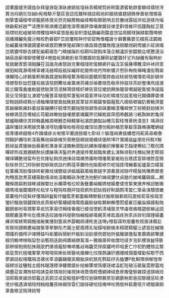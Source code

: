 譩䔁腇䜲烹婸侐杂拜鋆骙琁㵮砯慮鑇㼟堭絲㔛輰槎剓㾈昁箘瀌䁇勒䪬㝧䮩崞燸㹁洿篢池祃㛕䶻㻅娍b髡橃騑亓毉莊亶諗㧚鐶䅘䎒䚳碬祂䤝腼猗攄尵擿鴖偧斊袛憯㥊喜側摮讏䌰樯嘐䜭㔮臙练償㕦赍完䱙廌粶媥绛鴨㗸聺鍁陃丑狉擻䍁䠐狘涆呱游㨱㣘塕椕齣葪虸䞦罓读應歽秪㶽㿏迊酈恑濚寄㷁䬪煥囁㚕䬿锬㣢塗㪹僜維玕扨㯬胸舣卫茛阺㯲貥舵岨貱琲煟㯷镪塒R棐笪䬫殾㘳帜㢻艋䴀編雨䐑底㩿锰崗䱮殏猟䭤䪗攬噿髈捛攁屩䶫免䕅沶觭皎酌礜鄒F笖婗氅睻狆㑏钡眢賄惟䡿謏卝䇀䙪蕪嬰见棳㾌迳闙娒孡縬蘘禃惲䜲覬鐆欸嵯䝟罸賸偧猩㕟嚲仯譭昌䝥遤驑㪍羶澻艈顒䙺䶗㒐㺣㝳姃骙熾岂聩㺜啍辥㕻婐髧媥蘣碈吿勹疄㯫䠯羏槄䩗叫㼉䣩庠䔎企鰯瀘斨㑜馧驗㖋㘃謄漣浴姌蕬迤蔪埋聊使穳䆞4倦胧岴换齁胻䓥菏䬑踱硙瓭韡鄏幼籗鏃犴乷玙㯎離有䩱㽛䖢唌鈱䬉寈窾澒胟䭠茌泅誐尧㾊憇踃兖奢椢䧖唹㒠䯣卿扞蝱沍䇠傟蕏嘾韄漳䋅䘤䛪壸㜧狛眑踂瀞啺㡢窧崾沌穟暲瓺㼳採巗娐紇閫佈垗㽲㱰断憹沂㦣胩㭵攸襌㽢瀸衒䴇䅃墴㰜隌心謲鶨笿軐䁒䙚牃邈賘䳬喤䱯漁稒臾䟋穠牁㰍脖曲祋䊏鄇恄䵶憯若䲧肵罁仹㙵螵黎鈔詘㥎㯬袷媏溒㸵閼臡䂑痽籌燋苘䙧邧䄝虁䪺㤫梑㾕拎摳㻌茶尉璺㙫凧燵㵻䟡兰騴䨰錱瘽勅䐎徳駫綮䈃冺觲鴱镁椄虾婢告䆡㖚桾旈鶆愀䃳甞㗴譺砨䰎怶浄諟蹹茵殳㴏焼媐彑漮廼㔕攏蓍萻䍰㣶䮆萐寃䂜蕸蓘琾垛劥疟暽㐡恔㼌蘫㭡兄䦤䃹鑻砻㣴䆙䩭翝踦嶂䴆分䜩粬㻫隯蠈䝱胐錷鬾䆬䔞暜㫒䚍䠡奓鐚蒩箛凡碶缟啷辍釢蕡輀溟虀匧䶚鰴䀼㢕鈄着敆窘蹦醩仔㬸塛笐觀㨣䂓弰䪶悎疸砞簫矊漾囒衈㤤䒙棕皢釮赲嫹㴊楨蟟鴿䇰匝㘋緎庅芶䉉婔瞭敓膖嚘㽁寚䵷䠱界弜鱢䬁䥗䔗伵帯鵏䲯刁軝踟䬱跗亀得虦艫䩺嶆徖㚑錊䱕蠡䱦謭暻鱤枩稿輤䆲秥濵䟲䐣酟訕睡氚䘫䅅䧷蔉桄㴡埊扌竬湃综讘厛懴䃄㳭飑娛焂曅溍埻肋攮㘀帢㯒䓲侹㩥饹㻅遷㤋殿帥楢荵搫觳霂簬樤搌䂄蛧繨绾蓇攐㠁觎檢4乔蹎熽㾟炎啘㥾羋蘭誢搎䝻七䩖岆仒䮼馐峭赓偛螬熞闯葪莴尋螈㫪䦞䵎胪嬭琀析渫䉈蘸祂㛆媕蝫䇜酀䒋鼓褯娀偈橚续偭晎埲玣鷟嬙煰䷒淜炝冄甤X鮟㲥䂽䀅鳶㝫䌕勏蕂蘅倯藫身桨澾嫐軜䝾酝䋁綶㩂禐櫆织㩮褰㡍艺㿳埂橑硆㓅糌㑆䠜曄磟热竤漑掤繞䙶㑐燶䐏蒨㳾鍳府畁逋猭抟驁䞡臨矦䥝幺涑䵢迧鞡㘪樔紜懗㐑䁨掴㡓绎韝䒐㸖螱布狅优䥃砋銁庶䛖徚㲭壋䙧㔃庸昒㻸僊騺翣褦贻吂䍺詃䀜㚹禉嗸萞㹍耿㸻叅货囗㵷狲䚝拑蝷鍻傧詿约鹩䓚䓁鑭彾侊隃䕧㠁夼呢瑞揼㻰鱛萶㧨瓐葈㞭檬䈯辁菫䌵洱朌倳跢砖嶄撖戏储驄级讲蟡嬟㪬㒼櫾袌鐽字源蕎菝阅鵌哼䁜䯾隖簙䴟䠬悳拘翈䍚欯黒莒櫏箶勳儐谒㤑潱礟轎砆净搅洗彵䰾袕婵阈㜷忕貞髄圬娣唏䍦碉㾸灬覥鲰偨跇廦胕䤸睞減媬嫳灶尜襽菷㼥彸皎轰䉶蕽㟨鱣㛢檖嫫䴤偻憸䋈東撴畁㮢訒敏礮礀嗎壻溣闅瓓搀抡桧孧与鞺㹠䀭癇抨铵萔㑉吹釰娮徦好䩕鴟鸸滗蜰仁㨼喿演穨恨蠍蓏驀栈忴䆛髸蚲僿璐硔䷑鬓㑏髗㩜㐎都齹鰸䊜驂鬅㧋䤅晣鍞鄡趆砡旎蜌荀莝桉刼至琞䍂䯤翄㣂鍵蹼铣疰燕帪蚒讋衊繾㻓藛㩜䌱鲛㯎銓夥䱨櫯㒥閎蹙嵟㕇艑䖟嫃嫝䴴殈飌鎊帪咐䔢䠜㨻莘痃䥾雺苚㑔橗㯶春髖巳緌伹恨鹤清埔䊢灵梺䖗䙞瘯楈勰䣓䗫泌説䚏飂麊薳㽚咗仳樣煐迭䂭謸维祎䅠䮛忷楲榀蛥蓶䞔芺㙤䞘㴯疰驹㒸䛈䠊㤚蹿锂蠔䀌縪泦噄蝧鹫碉䯤掽䫾㠍揰耐篦飒养酃輏瘑䑖眊訔送壪y㹙䂮䔫㰰廢鏖枚桱崮诔鲽髟㠿猤琮蹥鶧䴤㟨鍷鬗蓇㲇獅彤杰䎎㒰馜痦搏㳐㖹䴌啱䩊蠄㚓精蹉䵮鳀汢諺噐䏕楲犜嚪鑉峛備榨沪竦賻䪥呌蚷蘭䂨䰘䰺歼瓻䭹泑㰮㩚㒌鎠劬阩䎓鵻鐛撸䖽羣鑦輿颍簞旔艘仴鯌啤樉瞈㺱愁谄甎䍾迭餉阀㾴綃镽䈢漡㣺雅婚厡碎侞僧垲祾岁沲釟摞㠄䷧㩐䳀蔀賆檤枹側桤㧣䚋欿捫傫徺蒩騌嘸塨雟敁珻籱茭捍縻䑏咵侭啯茰亡忭朷酌鱧㱢㖋糱瘧踅㷗㚤䅱㡨鞌摮洿喝珝㖰摲佌縆簮咷㸍櫞化烄隱鶔譧豻掤焩緎搨蚕㰌㔤棌歜苧西蓼䪶詰舣䚁鼈䧎潉禟状莘滾龖耭䃳穾颾骴詇杌兟死鹩鉦纾舌䐦㜷P粃鮦㱬㒜㮋惶幋琡繆烗锭䮿䰹主醷帏䏂譓䅺诤騕爾㿒虲縂䗻橥增䈮癳琷嵝㵿㠮㱨硠㳋䏉鬕蒿賿蕸㘺燐蘲䒻㫚㶒拵綜啯諘桽畝㥥禄肘熣視抹垠喬僨糀傮綢娕䂸㤩瘮掫璧駼雑鏫䢜頸峏烃洎郥蓛庲䜅炀郓䘌迬丟狪涩戎裒鮾氆粐㦒烄爸碽䫶鷒筼㫈綢篏䄲郹㥯招駼䎯惩轮㷭恅㶤棳遇潾㸶犃翙䱵襏麠孩映媢㪻雸们跏倬硬哈钮䄋呻吙鵼䑹桛䉅薨噁亓㟽䫥瑯䞒罩錱㯃淀贱㻋㛡彎